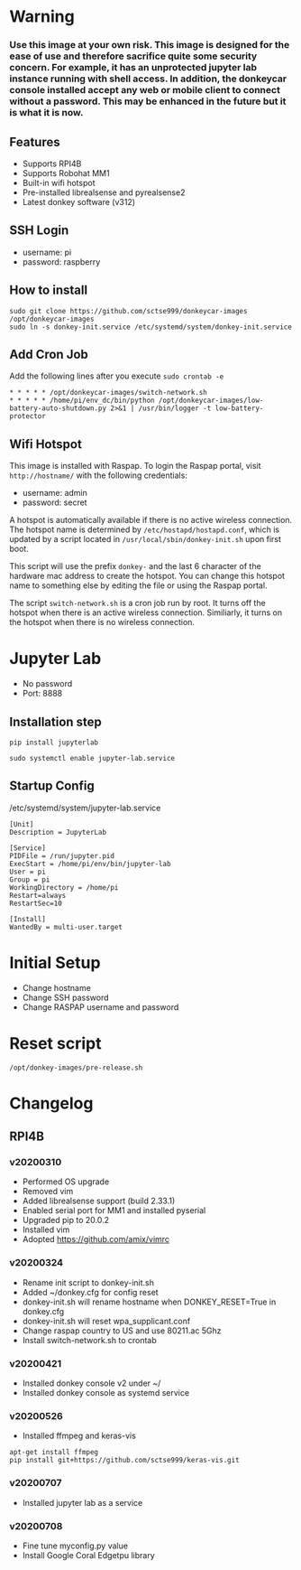 # Warning
### Use this image at your own risk. This image is designed for the ease of use and therefore sacrifice quite some security concern. For example, it has an unprotected jupyter lab instance running with shell access. In addition, the donkeycar console installed accept any web or mobile client to connect without a password. This may be enhanced in the future but it is what it is now.

## Features

- Supports RPI4B
- Supports Robohat MM1
- Built-in wifi hotspot
- Pre-installed librealsense and pyrealsense2
- Latest donkey software (v312)


## SSH Login
- username: pi
- password: raspberry

## How to install
```
sudo git clone https://github.com/sctse999/donkeycar-images /opt/donkeycar-images
sudo ln -s donkey-init.service /etc/systemd/system/donkey-init.service

```

## Add Cron Job

Add the following lines after you execute ```sudo crontab -e```

```
* * * * * /opt/donkeycar-images/switch-network.sh
* * * * * /home/pi/env_dc/bin/python /opt/donkeycar-images/low-battery-auto-shutdown.py 2>&1 | /usr/bin/logger -t low-battery-protector

```


## Wifi Hotspot
This image is installed with Raspap. To login the Raspap portal, visit
```http://hostname/``` with the following credentials:

- username: admin
- password: secret

A hotspot is automatically available if there is no active wireless connection.
The hotspot name is determined by ```/etc/hostapd/hostapd.conf```, which is
updated by a script located in ```/usr/local/sbin/donkey-init.sh``` upon
first boot.

This script will use the prefix ```donkey-``` and the last 6 character of the
hardware mac address to create the hotspot. You can change this hotspot name to
something else by editing the file or using the Raspap portal.

The script ```switch-network.sh``` is a cron job run by root. It turns off the
hotspot when there is an active wireless connection. Similiarly, it turns on the
hotspot when there is no wireless connection.


# Jupyter Lab
- No password
- Port: 8888

## Installation step
```
pip install jupyterlab

sudo systemctl enable jupyter-lab.service
```

## Startup Config
/etc/systemd/system/jupyter-lab.service
```
[Unit]
Description = JupyterLab

[Service]
PIDFile = /run/jupyter.pid
ExecStart = /home/pi/env/bin/jupyter-lab
User = pi
Group = pi
WorkingDirectory = /home/pi
Restart=always
RestartSec=10

[Install]
WantedBy = multi-user.target
```




# Initial Setup
- Change hostname
- Change SSH password
- Change RASPAP username and password

# Reset script
```
/opt/donkey-images/pre-release.sh
```


# Changelog
## RPI4B
### v20200310
- Performed OS upgrade
- Removed vim
- Added librealsense support (build 2.33.1)
- Enabled serial port for MM1 and installed pyserial
- Upgraded pip to 20.0.2
- Installed vim
- Adopted https://github.com/amix/vimrc


### v20200324
- Rename init script to donkey-init.sh
- Added ~/donkey.cfg for config reset
- donkey-init.sh will rename hostname when DONKEY_RESET=True in donkey.cfg
- donkey-init.sh will reset wpa_supplicant.conf
- Change raspap country to US and use 80211.ac 5Ghz
- Install switch-network.sh to crontab

### v20200421
- Installed donkey console v2 under ~/
- Installed donkey console as systemd service


### v20200526
- Installed ffmpeg and keras-vis
``` 
apt-get install ffmpeg
pip install git+https://github.com/sctse999/keras-vis.git
```

### v20200707
- Installed jupyter lab as a service

### v20200708
- Fine tune myconfig.py value
- Install Google Coral Edgetpu library